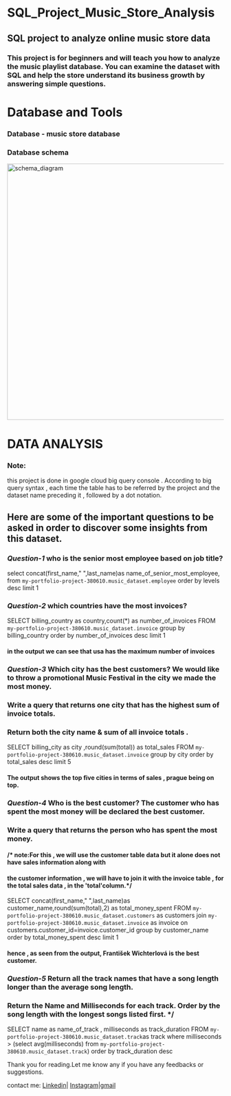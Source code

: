 # SQL_Project_Music_Store_Analysis
## SQL project to analyze online music store data

### This project is for beginners and will teach you how to analyze the music playlist database. You can examine the dataset with SQL and help the store understand its business growth by answering simple questions.

# Database and Tools
 ### Database - music store database
 ### Database schema
<img width="594" alt="schema_diagram" src="https://user-images.githubusercontent.com/108074039/226102431-30b03b67-09ad-4910-a099-9c011e928099.png">

# DATA ANALYSIS
### Note: 
this project is done in google cloud big query console . According to big query syntax , 
each time the table has to be referred by the project and the dataset name preceding it , followed by a dot notation.
 
 ## Here are some of the important questions to be asked in order to discover some insights from this dataset.
 
 ###  *Question-1*  who is the senior most employee based on job title?

   select concat(first_name," ",last_name)as name_of_senior_most_employee, from `my-portfolio-project-380610.music_dataset.employee` 
   order by levels desc limit 1 
   
   
   
   
   
   
   ###  *Question-2* which countries have the most invoices?

SELECT billing_country as country,count(*) as number_of_invoices
FROM `my-portfolio-project-380610.music_dataset.invoice`
group by billing_country
order by number_of_invoices desc limit 1






#### in the output we can  see that usa has the maximum number of invoices


###  *Question-3*   Which city has the best customers? We would like to throw a promotional Music Festival in the city we made the most money. 
###                 Write a query that returns one city that has the highest sum of invoice totals. 
###                 Return both the city name & sum of all invoice totals .


SELECT billing_city as city ,round(sum(total)) as total_sales 
FROM `my-portfolio-project-380610.music_dataset.invoice` 
group by city 
order by total_sales desc limit 5

#### The output shows  the top five cities in terms of sales , prague being on top.






###  *Question-4*  Who is the best customer? The customer who has spent the most money will be declared the best customer. 
###                Write a query that returns the person who has spent the most money.

#### /* note:For this , we will use the customer table data but it alone does not have sales information along with 
#### the customer information , we will have to join it with the invoice table , for the total sales data , in the 'total'column.*/



SELECT  concat(first_name," ",last_name)as customer_name,round(sum(total),2) as total_money_spent 
FROM `my-portfolio-project-380610.music_dataset.customers` as customers
join  `my-portfolio-project-380610.music_dataset.invoice` as invoice
on customers.customer_id=invoice.customer_id group by customer_name
order by total_money_spent desc 
limit 1 


#### hence , as seen from the output, František Wichterlová is the best customer.






###  *Question-5* Return all the track names that have a song length longer than the average song length. 
###               Return the Name and Milliseconds for each track. Order by the song length with the longest songs listed first. */

SELECT name as name_of_track , milliseconds as track_duration FROM `my-portfolio-project-380610.music_dataset.track`as track 
where milliseconds > (select avg(milliseconds) from `my-portfolio-project-380610.music_dataset.track`)
order by track_duration desc




Thank you for reading.Let me know any if you have any feedbacks or suggestions. 

contact me:
[Linkedin](https://www.linkedin.com/in/ishita-arora-51616b1b3/)| [Instagram](https://www.instagram.com/windy_pooh101/)|[gmail](aroraishita596@gmail.com)


	
